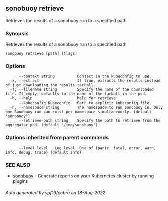 ## sonobuoy retrieve

Retrieves the results of a sonobuoy run to a specified path

### Synopsis

Retrieves the results of a sonobuoy run to a specified path

```
sonobuoy retrieve [path] [flags]
```

### Options

```
      --context string          Context in the kubeconfig to use.
  -x, --extract                 If true, extracts the results instead of just downloading the results tarball.
  -f, --filename string         Specify the name of the downloaded file. If empty, defaults to the name of the tarball in the pod.
  -h, --help                    help for retrieve
      --kubeconfig Kubeconfig   Path to explicit kubeconfig file.
  -n, --namespace string        The namespace to run Sonobuoy in. Only one Sonobuoy run can exist per namespace simultaneously. (default "sonobuoy")
      --retrieve-path string    Specify the path to retrieve from the aggregator pod. (default "/tmp/sonobuoy")
```

### Options inherited from parent commands

```
      --level level   Log level. One of {panic, fatal, error, warn, info, debug, trace} (default info)
```

### SEE ALSO

* [sonobuoy](sonobuoy.md)	 - Generate reports on your Kubernetes cluster by running plugins

###### Auto generated by spf13/cobra on 18-Aug-2022
